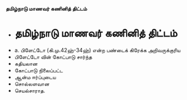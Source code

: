 **தமிழ்நாடு மாணவர் கணினித் திட்டம்**
- # தமிழ்நாடு மாணவர் கணினித் திட்டம்
- a. பிளேட்டோ  (கி.மு.42ஹ்-34ஹ்) என்ற பண்டைக் கிரேக்க அறிவருக்குரிய
- பிளேட்டோ வின் கோட்பாடு சார்ந்த
- கதியலான
- கோட்பாடு நிலைப்பட்ட
- ஆன்ம ஈர்ப்புடைய
- சொல்லளவான
- செயல்சாராத.

